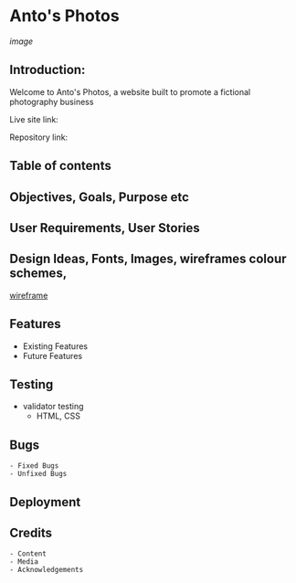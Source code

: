 # Anto's Photos
*image*
## Introduction:
Welcome to Anto's Photos, a website built to promote a fictional photography business

Live site link:

Repository link:

## Table of contents
## Objectives, Goals, Purpose etc
## User Requirements, User Stories
## Design Ideas, Fonts, Images,  wireframes colour schemes,
[wireframe](readme-extras/wireframe.pdf)
## Features
  - Existing Features
  - Future Features
## Testing
  - validator testing
    - HTML, CSS
## Bugs
    - Fixed Bugs
    - Unfixed Bugs
## Deployment
## Credits
    - Content
    - Media
    - Acknowledgements




